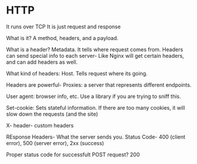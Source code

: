 # HTTP

It runs over TCP
It is just request and response

What is it?
A method, headers, and a payload.

What is a header?
Metadata.
It tells where request comes from.
Headers can send special info to each server- Like Nginx will get certain headers, and can add headers as well.

What kind of headers:
Host. Tells request where its going.

Headers are powerful-
Proxies: a server that represents different endpoints.

User agent: browser info, etc. Use a library if you are trying to sniff this.

Set-cookie: Sets stateful information. If there are too many cookies, it will slow down the requests (and the site)

X- header- custom headers

REsponse Headers- What the server sends you.
Status Code- 400 (client error), 500 (server error), 2xx (success)

Proper status code for successfult POST request?
200